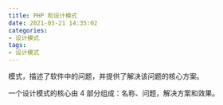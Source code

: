 ```yaml
---
title: PHP 和设计模式
date: 2021-03-21 14:35:02
categories:
- 设计模式
tags:
- 设计模式
---
```


模式，描述了软件中的问题，并提供了解决该问题的核心方案。

一个设计模式的核心由 4 部分组成：名称、问题，解决方案和效果。

